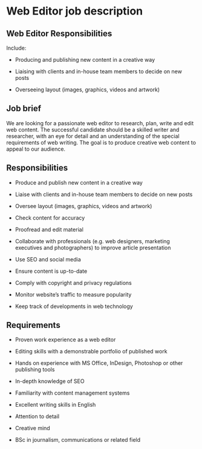 # Web Editor job description


## Web Editor Responsibilities

Include:

* Producing and publishing new content in a creative way

* Liaising with clients and in-house team members to decide on new posts

* Overseeing layout (images, graphics, videos and artwork)


## Job brief

We are looking for a passionate web editor to research, plan, write and edit web content.
The successful candidate should be a skilled writer and researcher, with an eye for detail and an understanding of the special requirements of web writing.
The goal is to produce creative web content to appeal to our audience.


## Responsibilities

* Produce and publish new content in a creative way

* Liaise with clients and in-house team members to decide on new posts

* Oversee layout (images, graphics, videos and artwork)

* Check content for accuracy

* Proofread and edit material

* Collaborate with professionals (e.g. web designers, marketing executives and photographers) to improve article presentation

* Use SEO and social media

* Ensure content is up-to-date

* Comply with copyright and privacy regulations

* Monitor website’s traffic to measure popularity

* Keep track of developments in web technology


## Requirements

* Proven work experience as a web editor

* Editing skills with a demonstrable portfolio of published work

* Hands on experience with MS Office, InDesign, Photoshop or other publishing tools

* In-depth knowledge of SEO

* Familiarity with content management systems

* Excellent writing skills in English

* Attention to detail

* Creative mind

* BSc in journalism, communications or related field
